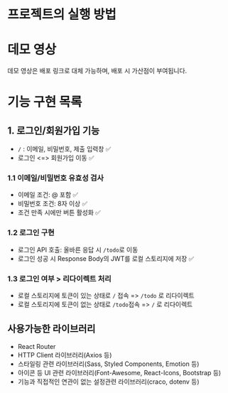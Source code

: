 # 프로젝트의 실행 방법

# 데모 영상

데모 영상은 배포 링크로 대체 가능하며, 배포 시 가산점이 부여됩니다.

# 기능 구현 목록

## 1. 로그인/회원가입 기능

- `/` : 이메일, 비밀번호, 제출 입력창 ✅
- 로그인 <=> 회원가입 이동 ✅

### 1.1 이메일/비밀번호 유효성 검사

- 이메일 조건: @ 포함 ✅
- 비밀번호 조건: 8자 이상 ✅
- 조건 만족 시에만 버튼 활성화 ✅

### 1.2 로그인 구현

- 로그인 API 호출: 올바른 응답 시 `/todo`로 이동
- 로그인 성공 시 Response Body의 JWT를 로컬 스토리지에 저장 ✅

### 1.3 로그인 여부 > 리다이렉트 처리

- 로컬 스토리지에 토큰이 있는 상태로 `/` 접속 => `/todo` 로 리다이렉트
- 로컬 스토리지에 토큰이 없는 상태로 `/todo`접속 => `/` 로 리다이렉트

## 사용가능한 라이브러리

- React Router
- HTTP Client 라이브러리(Axios 등)
- 스타일링 관련 라이브러리(Sass, Styled Components, Emotion 등)
- 아이콘 등 UI 관련 라이브러리(Font-Awesome, React-Icons, Bootstrap 등)
- 기능과 직접적인 연관이 없는 설정관련 라이브러리(craco, dotenv 등)

